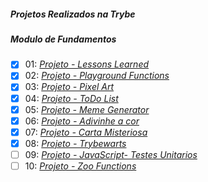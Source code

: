 ##### Projetos Realizados na Trybe

##### Modulo de Fundamentos

- [X] 01: _[Projeto - Lessons Learned](https://aysllanferreira.github.io/Projetos/lessons-learned/index.html)_
- [X] 02: _[Projeto - Playground Functions](https://github.com/aysllanferreira/Trybe-Projeto02-Playground-Functions)_
- [X] 03: _[Projeto - Pixel Art](https://aysllanferreira.github.io/Projetos/pixel-art-project/pixelart.html)_
- [X] 04: _[Projeto - ToDo List]()_
- [X] 05: _[Projeto - Meme Generator]()_
- [X] 06: _[Projeto - Adivinhe a cor]()_
- [X] 07: _[Projeto - Carta Misteriosa]()_
- [X] 08: _[Projeto - Trybewarts]()_
- [ ] 09: _[Projeto - JavaScript- Testes Unitarios]()_
- [ ] 10: _[Projeto - Zoo Functions]()_
